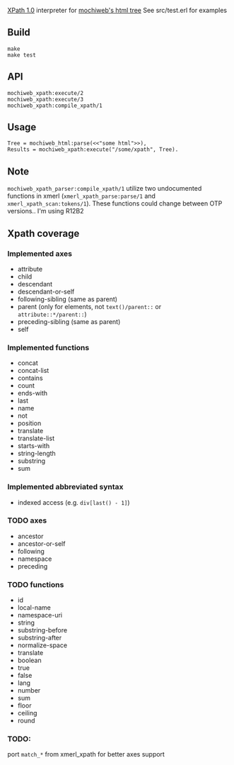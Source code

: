 [XPath 1.0](http://www.w3.org/TR/xpath/) interpreter for
[mochiweb's html tree](https://github.com/mochi/mochiweb/blob/master/src/mochiweb_html.erl)
See src/test.erl for examples

Build
-----

    make
    make test

API
---

    mochiweb_xpath:execute/2
	mochiweb_xpath:execute/3
    mochiweb_xpath:compile_xpath/1

Usage
-----

    Tree = mochiweb_html:parse(<<"some html">>),
    Results = mochiweb_xpath:execute("/some/xpath", Tree).

Note
----

`mochiweb_xpath_parser:compile_xpath/1` utilize two undocumented functions
in  xmerl (`xmerl_xpath_parse:parse/1` and `xmerl_xpath_scan:tokens/1`).
These functions could change between OTP versions.. I'm using R12B2

Xpath coverage
--------------

### Implemented axes

* attribute
* child
* descendant
* descendant-or-self
* following-sibling (same as parent)
* parent (only for elements, not `text()/parent::` or `attribute::*/parent::`)
* preceding-sibling (same as parent)
* self


### Implemented functions

* concat
* concat-list
* contains
* count
* ends-with
* last
* name
* not
* position
* translate
* translate-list
* starts-with
* string-length
* substring
* sum


### Implemented abbreviated syntax

* indexed access (e.g. `div[last() - 1]`)


### TODO axes

* ancestor
* ancestor-or-self
* following
* namespace
* preceding

### TODO functions

* id
* local-name
* namespace-uri
* string
* substring-before
* substring-after
* normalize-space
* translate
* boolean
* true
* false
* lang
* number
* sum
* floor
* ceiling
* round

### TODO:
port `match_*` from xmerl_xpath for better axes support
